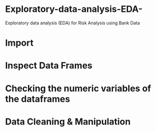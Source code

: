 # Exploratory-data-analysis-EDA-
Exploratory data analysis (EDA) for Risk Analysis using Bank Data

# Import 
# Inspect Data Frames
# Checking the numeric variables of the dataframes
# Data Cleaning & Manipulation
